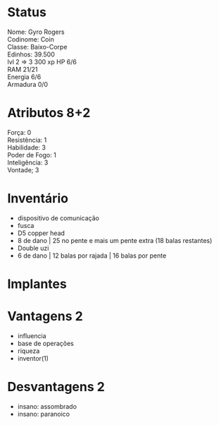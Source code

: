 # Status
Nome: Gyro Rogers  
Codinome: Coin  
Classe: Baixo-Corpe  
Edinhos: 39.500  
lvl 2 => 3
300 xp
HP 6/6   
RAM 21/21   
Energia 6/6   
Armadura 0/0   

# Atributos 8+2
Força: 0  
Resistência: 1  
Habilidade: 3  
Poder de Fogo: 1   
Inteligência: 3  
Vontade; 3   

# Inventário
- dispositivo de comunicação
- fusca
- D5 copper head
 - 8 de dano | 25 no pente e mais um pente extra (18 balas restantes) 
- Double uzi
 - 6 de dano | 12 balas por rajada | 16 balas por pente

# Implantes 

# Vantagens 2 
- influencia
- base de operações
- riqueza
- inventor(1)
# Desvantagens 2
- insano: assombrado
- insano: paranoico
